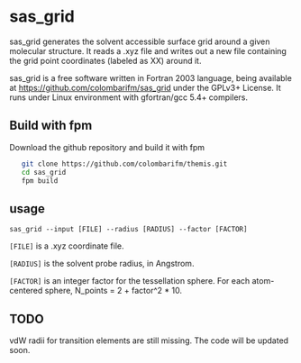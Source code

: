 # sas_grid

sas_grid generates the solvent accessible surface grid around a given molecular structure. 
It reads a .xyz file and writes out a new file containing the grid point coordinates (labeled as XX) around it.

sas_grid is a free software written in Fortran 2003 language, being available at https://github.com/colombarifm/sas_grid under the GPLv3+ License. 
It runs under Linux environment with gfortran/gcc 5.4+ compilers.

## Build with fpm
Download the github repository and build it with fpm

```bash
   git clone https://github.com/colombarifm/themis.git
   cd sas_grid
   fpm build
```


## usage

`sas_grid --input [FILE] --radius [RADIUS] --factor [FACTOR]`

`[FILE]` is a .xyz coordinate file.

`[RADIUS]` is the solvent probe radius, in Angstrom.

`[FACTOR]` is an integer factor for the tessellation sphere. For each atom-centered sphere, N_points = 2 + factor^2 * 10.

## TODO

vdW radii for transition elements are still missing. The code will be updated soon.
